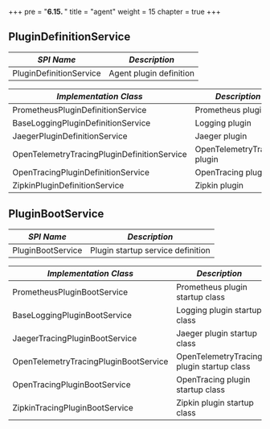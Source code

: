 +++
pre = "<b>6.15. </b>"
title = "agent"
weight = 15
chapter = true
+++

## PluginDefinitionService

| *SPI Name*       | *Description*   |
|---------------- |------------ |
| PluginDefinitionService | Agent plugin definition |

| *Implementation Class*       |        *Description*       |
|-------------------------------- |----------------------- |
| PrometheusPluginDefinitionService | Prometheus plugin     |
| BaseLoggingPluginDefinitionService | Logging plugin  |
| JaegerPluginDefinitionService    | Jaeger plugin |
| OpenTelemetryTracingPluginDefinitionService    | OpenTelemetryTracing plugin |
| OpenTracingPluginDefinitionService    | OpenTracing plugin |
| ZipkinPluginDefinitionService    | Zipkin plugin |


## PluginBootService

| *SPI Name*       | *Description*   |
|---------------- |------------ |
| PluginBootService | Plugin startup service definition |

| *Implementation Class*          | *Description*   |
|-------------------------------- |---------------- |
| PrometheusPluginBootService | Prometheus plugin startup class |
| BaseLoggingPluginBootService | Logging plugin startup class   |
| JaegerTracingPluginBootService | Jaeger plugin startup class  |
| OpenTelemetryTracingPluginBootService | OpenTelemetryTracing plugin startup class |
| OpenTracingPluginBootService | OpenTracing plugin startup class  |
| ZipkinTracingPluginBootService | Zipkin plugin startup class |